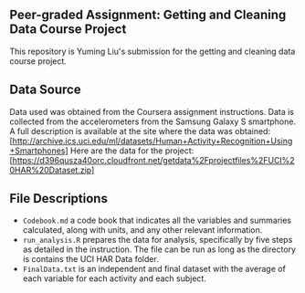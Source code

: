 ## Peer-graded Assignment: Getting and Cleaning Data Course Project
This repository is Yuming Liu's submission for the getting and cleaning data course project. 

## Data Source
Data used was obtained from the Coursera assignment instructions. Data is collected from the accelerometers from the Samsung Galaxy S smartphone. A full description is available at the site where the data was obtained:
[http://archive.ics.uci.edu/ml/datasets/Human+Activity+Recognition+Using+Smartphones]
Here are the data for the project:
[https://d396qusza40orc.cloudfront.net/getdata%2Fprojectfiles%2FUCI%20HAR%20Dataset.zip]

## File Descriptions
* `Codebook.md` a code book that indicates all the variables and summaries calculated, along with units, and any other relevant information.
* `run_analysis.R` prepares the data for analysis, specifically by five steps as detailed in the instruction. The file can be run as long as the directory is contains the UCI HAR Data folder. 
* `FinalData.txt` is an independent and final dataset with the average of each variable for each activity and each subject. 